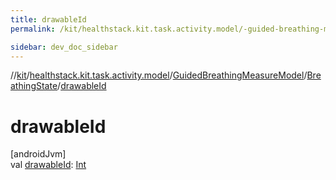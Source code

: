 ```yaml
---
title: drawableId
permalink: /kit/healthstack.kit.task.activity.model/-guided-breathing-measure-model/-breathing-state/drawable-id.html

sidebar: dev_doc_sidebar
---
```

//[kit](../../../../kit.html)/[healthstack.kit.task.activity.model](../../index.html)/[GuidedBreathingMeasureModel](../index.html)/[BreathingState](index.html)/[drawableId](drawable-id.html)



# drawableId



[androidJvm]\
val [drawableId](drawable-id.html): [Int](https://kotlinlang.org/api/latest/jvm/stdlib/kotlin/-int/index.html)




